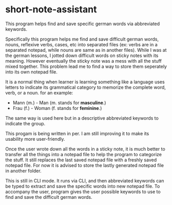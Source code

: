 # short-note-assistant
This program helps find and save specific german words via abbreviated keywords.

Specifically this program helps me find and save difficult german words, nouns, reflexive verbs, cases, etc into separated files (ex: verbs are in a separated notepad, while nouns are same as in another files). While I was at the german lessons, I jotted down difficult words on sticky notes with its meaning. However eventually the sticky note was a mess with all the stuff mixed together. This problem lead me to find a way to store them seperately into its own notepad file. 

It is a normal thing when learner is learning something like a language uses letters to indicate its grammatical category to memorize the complete word, verb, or a noun. for an example:

- Mann (m.) - Man   (m. stands for **masculine**.)
- Frau (f.) - Woman (f. stands for **feminine**.)

The same way is used here but in a descriptive abbreviated keywords to indicate the group.

This progam is being written in per. I am still improving it to make its usability more user-friendly.

Once the user wrote down all the words in a sticky note, it is much better to transfer all the things into a notepad file to help the program to categorize the stuff. It still replaces the last saved notepad file with a freshly saved notepad file. For now it is advised to store the lastly generated notepad file in another folder.

This is still in CLI mode. It runs via CLI, and then abbreviated keywords can be typed to extract and save the specific words into new notepad file. To accompany the user, program gives the user possible keywords to use to find and save the difficult german words. 
